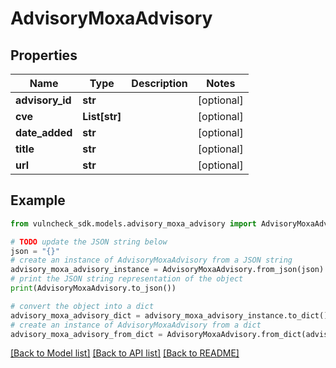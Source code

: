 # AdvisoryMoxaAdvisory


## Properties

Name | Type | Description | Notes
------------ | ------------- | ------------- | -------------
**advisory_id** | **str** |  | [optional] 
**cve** | **List[str]** |  | [optional] 
**date_added** | **str** |  | [optional] 
**title** | **str** |  | [optional] 
**url** | **str** |  | [optional] 

## Example

```python
from vulncheck_sdk.models.advisory_moxa_advisory import AdvisoryMoxaAdvisory

# TODO update the JSON string below
json = "{}"
# create an instance of AdvisoryMoxaAdvisory from a JSON string
advisory_moxa_advisory_instance = AdvisoryMoxaAdvisory.from_json(json)
# print the JSON string representation of the object
print(AdvisoryMoxaAdvisory.to_json())

# convert the object into a dict
advisory_moxa_advisory_dict = advisory_moxa_advisory_instance.to_dict()
# create an instance of AdvisoryMoxaAdvisory from a dict
advisory_moxa_advisory_from_dict = AdvisoryMoxaAdvisory.from_dict(advisory_moxa_advisory_dict)
```
[[Back to Model list]](../README.md#documentation-for-models) [[Back to API list]](../README.md#documentation-for-api-endpoints) [[Back to README]](../README.md)


